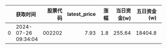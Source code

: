 |    | 获取时间            |   股票代码 |   latest_price |   涨幅 |   当日资金(w) |   五日资金(w) |   市值(E) |   流通市值(E) |   换手率 |
|---:|:--------------------|-----------:|---------------:|-------:|--------------:|--------------:|----------:|--------------:|---------:|
|  0 | 2024-07-26 09:34:04 |     002202 |           7.93 |    1.8 |        255.64 |       18404.8 |    334.63 |        268.81 |     0.24 |